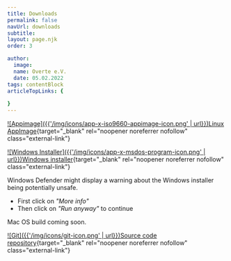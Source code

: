 ```yaml
---
title: Downloads
permalink: false
navUrl: downloads
subtitle: 
layout: page.njk
order: 3

author:
  image: 
  name: Overte e.V.
  date: 05.02.2022
tags: contentBlock
articleTopLinks: {
  
}
---
```


[![Appimage]({{'/img/icons/app-x-iso9660-appimage-icon.png' | url}})Linux AppImage](https://github.com/overte-org/overte/releases/download/2022.12.1/Overte-2022.12.1-x86_64.AppImage){target="_blank" rel="noopener noreferrer nofollow" class="external-link"}

[![Windows Installer]({{'/img/icons/app-x-msdos-program-icon.png' | url}})Windows installer](https://public.overte.org/build/overte/release/2022.12.1/Overte-2022.12.1-signed.exe){target="_blank" rel="noopener noreferrer nofollow" class="external-link"}
<div class="warning">

Windows Defender might display a warning about the Windows installer being potentially unsafe.
-   First click on *"More info"*
-   Then click on *"Run anyway"* to continue

</div>


Mac OS build coming soon.

[![Git]({{'/img/icons/git-icon.png' | url}})Source code repository](https://github.com/overte-org){target="_blank" rel="noopener noreferrer nofollow" class="external-link"}

